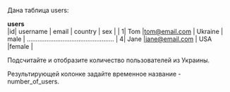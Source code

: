 Дана таблица users:

______________________users______________________              
|id| username |     email     | country | sex   |
| 1| Tom      |tom@email.com  | Ukraine | male  |
.................................................
| 4| Jane     |jane@email.com |   USA   |female |

Подсчитайте и отобразите количество пользователей из Украины.

Результирующей колонке задайте временное название - number_of_users.